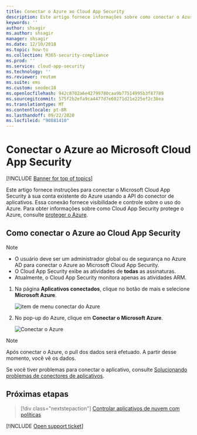 ```yaml
---
title: Conectar o Azure ao Cloud App Security
description: Este artigo fornece informações sobre como conectar o Azure ao Cloud App Security usando o conector de API para obter visibilidade e controle sobre o uso.
keywords: ''
author: shsagir
ms.author: shsagir
manager: shsagir
ms.date: 12/10/2018
ms.topic: how-to
ms.collection: M365-security-compliance
ms.prod: ''
ms.service: cloud-app-security
ms.technology: ''
ms.reviewer: reutam
ms.suite: ems
ms.custom: seodec18
ms.openlocfilehash: 942c8702a6e42799780caa9b77514995b3f87789
ms.sourcegitcommit: 575f2b2efa9ca4477d7e60271d21e225ef2c38ea
ms.translationtype: MT
ms.contentlocale: pt-BR
ms.lasthandoff: 09/22/2020
ms.locfileid: "90881410"
---
```

# <a name="connect-azure-to-microsoft-cloud-app-security"></a>Conectar o Azure ao Microsoft Cloud App Security

[!INCLUDE [Banner for top of topics](includes/banner.md)]

Este artigo fornece instruções para conectar o Microsoft Cloud App Security à sua conta existente do Azure usando a API do conector de aplicativos. Essa conexão fornece visibilidade e controle sobre o uso do Azure. Para obter informações sobre como Cloud App Security protege o Azure, consulte [proteger o Azure](protect-azure.md).

## <a name="how-to-connect-azure-to-cloud-app-security"></a>Como conectar o Azure ao Cloud App Security

> [!NOTE]
>
> - O usuário deve ser um administrador global ou de segurança no Azure AD para conectar o Azure ao Microsoft Cloud App Security.
> - O Cloud App Security exibe as atividades de **todas** as assinaturas.
> - Atualmente, o Cloud App Security monitora apenas as atividades ARM.

1. Na página **Aplicativos conectados**, clique no botão de mais e selecione **Microsoft Azure**.

    ![item de menu conectar do Azure](media/connect-azure-menu.png)

2. No pop-up do Azure, clique em **Conectar o Microsoft Azure**.

    ![Conectar o Azure](media/connect-azure.png)

> [!NOTE]
> Após conectar o Azure, o pull dos dados será efetuado. A partir desse momento, você vê os dados.

Se você tiver problemas para conectar o aplicativo, consulte [Solucionando problemas de conectores de aplicativos](troubleshooting-api-connectors-using-error-messages.md).

## <a name="next-steps"></a>Próximas etapas

> [!div class="nextstepaction"]
> [Controlar aplicativos de nuvem com políticas](control-cloud-apps-with-policies.md)

[!INCLUDE [Open support ticket](includes/support.md)]
